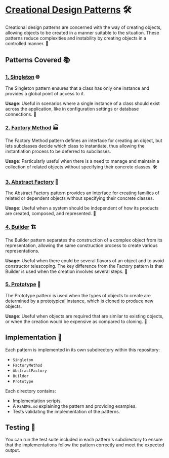 # [Creational Design Patterns](.../) 🛠️

Creational design patterns are concerned with the way of creating objects, allowing objects to be created in a manner suitable to the situation. These patterns reduce complexities and instability by creating objects in a controlled manner. 🎯

## Patterns Covered 📚

### [1. Singleton](./Singleton/) 🌐
The Singleton pattern ensures that a class has only one instance and provides a global point of access to it.

**Usage**: Useful in scenarios where a single instance of a class should exist across the application, like in configuration settings or database connections. 🔄

### [2. Factory Method](./FactoryMethod/) 🏭
The Factory Method pattern defines an interface for creating an object, but lets subclasses decide which class to instantiate, thus allowing the instantiation process to be deferred to subclasses.

**Usage**: Particularly useful when there is a need to manage and maintain a collection of related objects without specifying their concrete classes. 🛠️

### [3. Abstract Factory](./AbstractFactory/) 🎨
The Abstract Factory pattern provides an interface for creating families of related or dependent objects without specifying their concrete classes.

**Usage**: Useful when a system should be independent of how its products are created, composed, and represented. 👥

### [4. Builder](./Builder/) 🏗️
The Builder pattern separates the construction of a complex object from its representation, allowing the same construction process to create various representations.

**Usage**: Useful when there could be several flavors of an object and to avoid constructor telescoping. The key difference from the Factory pattern is that Builder is used when the creation involves several steps. 📐

### [5. Prototype](./Prototype/) 🐑
The Prototype pattern is used when the types of objects to create are determined by a prototypical instance, which is cloned to produce new objects.

**Usage**: Useful when objects are required that are similar to existing objects, or when the creation would be expensive as compared to cloning. 🔁

## Implementation 🔧
Each pattern is implemented in its own subdirectory within this repository:
- `Singleton`
- `FactoryMethod`
- `AbstractFactory`
- `Builder`
- `Prototype`

Each directory contains:
- Implementation scripts.
- A `README.md` explaining the pattern and providing examples.
- Tests validating the implementation of the patterns.

## Testing 🧪
You can run the test suite included in each pattern's subdirectory to ensure that the implementations follow the pattern correctly and meet the expected output.